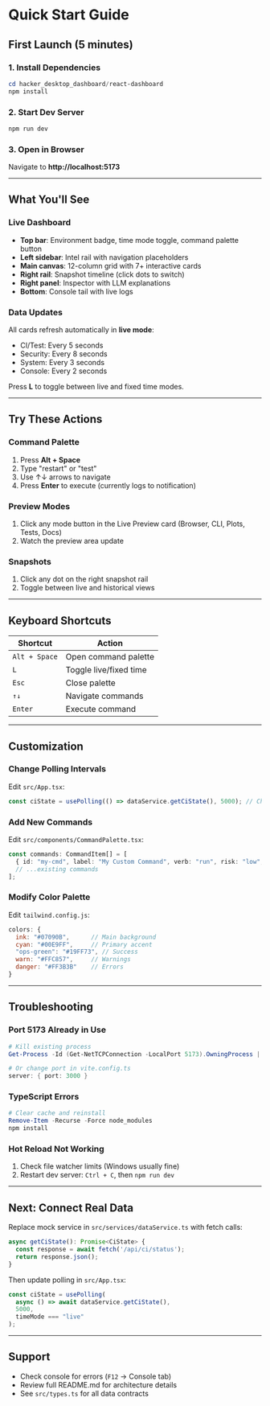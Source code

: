 # Quick Start Guide

## First Launch (5 minutes)

### 1. Install Dependencies
```powershell
cd hacker_desktop_dashboard/react-dashboard
npm install
```

### 2. Start Dev Server
```powershell
npm run dev
```

### 3. Open in Browser
Navigate to **http://localhost:5173**

---

## What You'll See

### Live Dashboard
- **Top bar**: Environment badge, time mode toggle, command palette button
- **Left sidebar**: Intel rail with navigation placeholders
- **Main canvas**: 12-column grid with 7+ interactive cards
- **Right rail**: Snapshot timeline (click dots to switch)
- **Right panel**: Inspector with LLM explanations
- **Bottom**: Console tail with live logs

### Data Updates
All cards refresh automatically in **live mode**:
- CI/Test: Every 5 seconds
- Security: Every 8 seconds  
- System: Every 3 seconds
- Console: Every 2 seconds

Press **L** to toggle between live and fixed time modes.

---

## Try These Actions

### Command Palette
1. Press **Alt + Space**
2. Type "restart" or "test"
3. Use ↑↓ arrows to navigate
4. Press **Enter** to execute (currently logs to notification)

### Preview Modes
1. Click any mode button in the Live Preview card (Browser, CLI, Plots, Tests, Docs)
2. Watch the preview area update

### Snapshots
1. Click any dot on the right snapshot rail
2. Toggle between live and historical views

---

## Keyboard Shortcuts

| Shortcut | Action |
|----------|--------|
| `Alt + Space` | Open command palette |
| `L` | Toggle live/fixed time |
| `Esc` | Close palette |
| `↑↓` | Navigate commands |
| `Enter` | Execute command |

---

## Customization

### Change Polling Intervals
Edit `src/App.tsx`:
```ts
const ciState = usePolling(() => dataService.getCiState(), 5000); // Change 5000 to desired ms
```

### Add New Commands
Edit `src/components/CommandPalette.tsx`:
```ts
const commands: CommandItem[] = [
  { id: "my-cmd", label: "My Custom Command", verb: "run", risk: "low", preview: "echo hello" },
  // ...existing commands
];
```

### Modify Color Palette
Edit `tailwind.config.js`:
```js
colors: {
  ink: "#07090B",      // Main background
  cyan: "#00E9FF",     // Primary accent
  "ops-green": "#19FF73", // Success
  warn: "#FFC857",     // Warnings
  danger: "#FF3B3B"    // Errors
}
```

---

## Troubleshooting

### Port 5173 Already in Use
```powershell
# Kill existing process
Get-Process -Id (Get-NetTCPConnection -LocalPort 5173).OwningProcess | Stop-Process -Force

# Or change port in vite.config.ts
server: { port: 3000 }
```

### TypeScript Errors
```powershell
# Clear cache and reinstall
Remove-Item -Recurse -Force node_modules
npm install
```

### Hot Reload Not Working
1. Check file watcher limits (Windows usually fine)
2. Restart dev server: `Ctrl + C`, then `npm run dev`

---

## Next: Connect Real Data

Replace mock service in `src/services/dataService.ts` with fetch calls:

```ts
async getCiState(): Promise<CiState> {
  const response = await fetch('/api/ci/status');
  return response.json();
}
```

Then update polling in `src/App.tsx`:
```ts
const ciState = usePolling(
  async () => await dataService.getCiState(),
  5000,
  timeMode === "live"
);
```

---

## Support

- Check console for errors (`F12` → Console tab)
- Review full README.md for architecture details
- See `src/types.ts` for all data contracts
